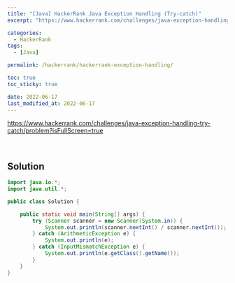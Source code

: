 ```yaml
---
title: "[Java] HackerRank Java Exception Handling (Try-catch)"
excerpt: "https://www.hackerrank.com/challenges/java-exception-handling-try-catch/problem?isFullScreen=true"

categories:
  - HackerRank
tags:
  - [Java]

permalink: /hackerrank/hackerrank-exception-handling/

toc: true
toc_sticky: true

date: 2022-06-17
last_modified_at: 2022-06-17
---
```


<https://www.hackerrank.com/challenges/java-exception-handling-try-catch/problem?isFullScreen=true>

<br>

## Solution

```java
import java.io.*;
import java.util.*;

public class Solution {

    public static void main(String[] args) {
        try (Scanner scanner = new Scanner(System.in)) {
            System.out.println(scanner.nextInt() / scanner.nextInt());
        } catch (ArithmeticException e) {
            System.out.println(e);
        } catch (InputMismatchException e) {
            System.out.println(e.getClass().getName());
        }
    }
}
```